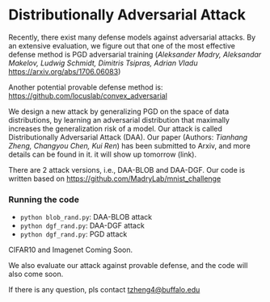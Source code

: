 # Distributionally Adversarial Attack

Recently, there exist many defense models against adversarial attacks. By an extensive evaluation, we figure out that one of the 
most effective defense method is PGD adversarial training (*Aleksander Madry, Aleksandar Makelov, Ludwig Schmidt, Dimitris Tsipras, Adrian Vladu* https://arxiv.org/abs/1706.06083)

Another potential provable defense method is:
https://github.com/locuslab/convex_adversarial

We design a new attack by generalizing PGD on the space of data distributions, by learning an adversarial distribution that maximally increases the generalization risk of a model. Our attack is called Distributionally Adversarial Attack (DAA). Our paper (Authors: *Tianhang Zheng, Changyou Chen, Kui Ren*) has been submitted to Arxiv, and more details can be found in it. it will show up tomorrow (link).

There are 2 attack versions, i.e., DAA-BLOB and DAA-DGF. Our code is written based on https://github.com/MadryLab/mnist_challenge

### Running the code
- `python blob_rand.py`: DAA-BLOB attack
- `python dgf_rand.py`: DAA-DGF attack
- `python dgf_rand.py`: PGD attack

CIFAR10 and Imagenet Coming Soon.

We also evaluate our attack against provable defense, and the code will also come soon.

If there is any question, pls contact tzheng4@buffalo.edu
